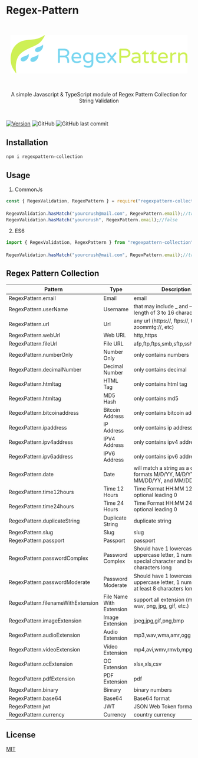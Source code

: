 # Regex-Pattern
<br>
<p align="center">
  <img width=480 src="docs/logo.png">
</p>
<br>
<p align="center">
  A simple Javascript & TypeScript module of Regex Pattern Collection for String Validation
</p>
<br>

[![Version](https://img.shields.io/npm/v/regexpattern-collection.svg?style=flat)](https://www.npmjs.com/package/regexpattern-collection)
<img alt="GitHub" src="https://img.shields.io/github/license/febryardiansyah/regex-pattern"> 
<img alt="GitHub last commit" src="https://img.shields.io/github/last-commit/febryardiansyah/regex-pattern">

## Installation
```bash
npm i regexpattern-collection
```

## Usage
1. CommonJs
```javascript
const { RegexValidation, RegexPattern } = require("regexpattern-collection").default;

RegexValidation.hasMatch("yourcrush@mail.com", RegexPattern.email);//true
RegexValidation.hasMatch("yourcrush", RegexPattern.email);//false
```

2. ES6
```typescript
import { RegexValidation, RegexPattern } from "regexpattern-collection"

RegexValidation.hasMatch("yourcrush@mail.com", RegexPattern.email);//true
```

## Regex Pattern Collection

| Pattern   |     Type      | Description   |
| --------  | -----------   | ------------  |
|RegexPattern.email | Email |      email    |
|RegexPattern.userName | Username |that may include _ and – having a length of 3 to 16 characters|
|RegexPattern.url | Url | any url (https://, ftps://, tg://, zoommtg://, etc) |
|RegexPattern.webUrl | Web URL | http,https |
|RegexPattern.fileUrl | File URL | afp,ftp,ftps,smb,sftp,ssh,dav,davs |
|RegexPattern.numberOnly | Number Only | only contains numbers|
|RegexPattern.decimalNumber | Decimal Number | only contains decimal |
|RegexPattern.htmltag | HTML Tag | only contains html tag |
|RegexPattern.htmltag | MD5 Hash | only contains md5 |
|RegexPattern.bitcoinaddress | Bitcoin Address | only contains bitcoin address |
|RegexPattern.ipaddress | IP Address | only contains ip address |
|RegexPattern.ipv4address | IPV4 Address | only contains ipv4 address |
|RegexPattern.ipv6address | IPV6 Address | only contains ipv6 address |
|RegexPattern.date | Date | will match a string as a date in the formats M/D/YY, M/D/YYY, MM/DD/YY, and MM/DD/YYYY |
|RegexPattern.time12hours | Time 12 Hours | Time Format HH:MM 12-hour, optional leading 0 |
|RegexPattern.time24hours | Time 24 Hours | Time Format HH:MM 24-hour, optional leading 0 |
|RegexPattern.duplicateString | Duplicate String | duplicate string |
|RegexPattern.slug | Slug | slug |
|RegexPattern.passport | Passport | passport |
|RegexPattern.passwordComplex | Password Complex | Should have 1 lowercase letter, 1 uppercase letter, 1 number, 1 special character and be at least 8 characters long|
|RegexPattern.passwordModerate | Password Moderate | Should have 1 lowercase letter, 1 uppercase letter, 1 number and be at least 8 characters long|
|RegexPattern.filenameWithExtension | File Name With Extension | support all extension (mp4, mp3, wav, png, jpg, gif, etc.) |
|RegexPattern.imageExtension | Image Extension | jpeg,jpg,gif,png,bmp |
|RegexPattern.audioExtension | Audio Extension | mp3,wav,wma,amr,ogg |
|RegexPattern.videoExtension | Video Extension | mp4,avi,wmv,rmvb,mpg,mpeg,3gp |
|RegexPattern.ocExtension | OC Extension | xlsx,xls,csv |
|RegexPattern.pdfExtension | PDF Extension | pdf |
|RegexPattern.binary | Binrary | binary numbers |
|RegexPattern.base64 | Base64 | Base64 format |
|RegexPattern.jwt | JWT | JSON Web Token format |
|RegexPattern.currency | Currency | country currency |

## License
[MIT](https://github.com/febryardiansyah/regex-pattern/blob/master/LICENSE)
